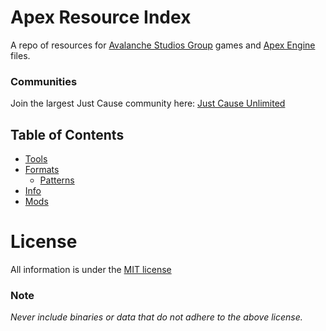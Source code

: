 # Apex Resource Index
A repo of resources for [Avalanche Studios Group](https://avalanchestudios.com/) games and [Apex Engine](https://avalanchestudios.com/technology) files.

### Communities
Join the largest Just Cause community here: [Just Cause Unlimited](https://discord.gg/just-cause-unlimited-449584016648044555)

## Table of Contents
- [Tools](tools/_tools.md)
- [Formats](formats/_formats.md)
  - [Patterns](formats/patterns/_patterns.md)
- [Info](info/_info.md)
- [Mods](mods/_mods.md)

# License
All information is under the [MIT license](https://choosealicense.com/licenses/mit/)

### Note
*Never include binaries or data that do not adhere to the above license.*
